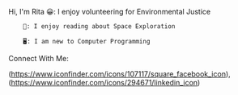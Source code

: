 Hi, I'm Rita 
😀: I enjoy volunteering for Environmental Justice

		🚀: I enjoy reading about Space Exploration

		🖥️: I am new to Computer Programming
		
		
Connect With Me:

(https://www.iconfinder.com/icons/107117/square_facebook_icon), (https://www.iconfinder.com/icons/294671/linkedin_icon)


